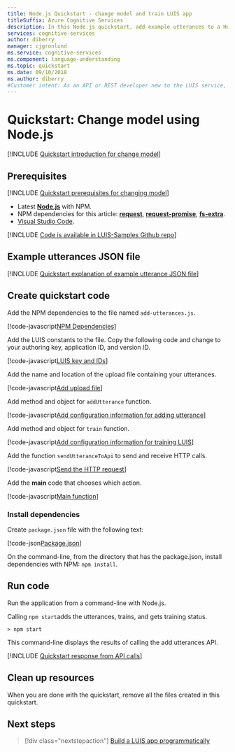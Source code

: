 ```yaml
---
title: Node.js Quickstart - change model and train LUIS app
titleSuffix: Azure Cognitive Services
description: In this Node.js quickstart, add example utterances to a Home Automation app and train the app. Example utterances are conversational user text mapped to an intent. By providing example utterances for intents, you teach LUIS what kinds of user-supplied text belongs to which intent.
services: cognitive-services
author: diberry
manager: cjgronlund
ms.service: cognitive-services
ms.component: language-understanding
ms.topic: quickstart
ms.date: 09/10/2018
ms.author: diberry
#Customer intent: As an API or REST developer new to the LUIS service, I want to programmatically add an example utterance to an intent and train the model using Node.js.  
---
```


# Quickstart: Change model using Node.js

[!INCLUDE [Quickstart introduction for change model](../../../includes/cognitive-services-luis-qs-endpoint-intro-para.md)]

## Prerequisites

[!INCLUDE [Quickstart prerequisites for changing model](../../../includes/cognitive-services-luis-qs-change-model-prereq.md)]
* Latest [**Node.js**](https://nodejs.org/en/download/) with NPM.
* NPM dependencies for this article: [**request**](https://www.npmjs.com/package/request), [**request-promise**](https://www.npmjs.com/package/request-promise), [**fs-extra**](https://www.npmjs.com/package/fs-extra).  
* [Visual Studio Code](https://code.visualstudio.com/).

[!INCLUDE [Code is available in LUIS-Samples Github repo](../../../includes/cognitive-services-luis-qs-change-model-luis-repo-note.md)]

## Example utterances JSON file

[!INCLUDE [Quickstart explanation of example utterance JSON file](../../../includes/cognitive-services-luis-qs-change-model-json-ex-utt.md)]

## Create quickstart code 

Add the NPM dependencies to the file named `add-utterances.js`.

   [!code-javascript[NPM Dependencies](~/samples-luis/documentation-samples/quickstarts/change-model/node/add-utterances.js?range=8-11 "NPM Dependencies")]

Add the LUIS constants to the file. Copy the following code and change to your authoring key, application ID, and version ID.

   [!code-javascript[LUIS key and IDs](~/samples-luis/documentation-samples/quickstarts/change-model/node/add-utterances.js?range=13-22 "LUIS key and IDs")]

Add the name and location of the upload file containing your utterances. 

   [!code-javascript[Add upload file](~/samples-luis/documentation-samples/quickstarts/change-model/node/add-utterances.js?range=24-26 "Add upload file")]

Add method and object for `addUtterance` function.

   [!code-javascript[Add configuration information for adding utterance](~/samples-luis/documentation-samples/quickstarts/change-model/node/add-utterances.js?range=28-67 "Add configuration information for adding utterance")]

Add method and object for `train` function.

   [!code-javascript[Add configuration information for training LUIS](~/samples-luis/documentation-samples/quickstarts/change-model/node/add-utterances.js?range=69-101 "Add configuration information for training LUIS")]

Add the function `sendUtteranceToApi` to send and receive HTTP calls. 

   [!code-javascript[Send the HTTP request](~/samples-luis/documentation-samples/quickstarts/change-model/node/add-utterances.js?range=103-119 "Send the HTTP request")]

Add the **main** code that chooses which action.

   [!code-javascript[Main function](~/samples-luis/documentation-samples/quickstarts/change-model/node/add-utterances.js?range=121-143 "Main function")]

### Install dependencies

Create `package.json` file with the following text:

   [!code-json[Package.json](~/samples-luis/documentation-samples/quickstarts/change-model/node/package.json "Package.json")]

On the command-line, from the directory that has the package.json, install dependencies with NPM: `npm install`.

## Run code

Run the application from a command-line with Node.js.

Calling `npm start`adds the utterances, trains, and gets training status.

```CMD
> npm start 
```

This command-line displays the results of calling the add utterances API. 

[!INCLUDE [Quickstart response from API calls](../../../includes/cognitive-services-luis-qs-change-model-json-results.md)]


## Clean up resources

When you are done with the quickstart, remove all the files created in this quickstart. 

## Next steps
> [!div class="nextstepaction"] 
> [Build a LUIS app programmatically](luis-tutorial-node-import-utterances-csv.md)